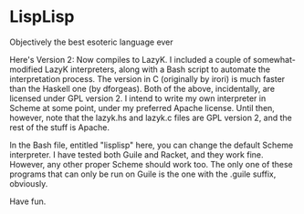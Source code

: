 # LispLisp
Objectively the best esoteric language ever

Here's Version 2: Now compiles to LazyK. I included a couple of somewhat-modified LazyK interpreters, along with a Bash script
to automate the interpretation process. The version in C (originally by irori) is much faster than the Haskell one (by dforgeas).
Both of the above, incidentally, are licensed under GPL version 2. I intend to write my own interpreter in Scheme at some point,
under my preferred Apache license. Until then, however, note that the lazyk.hs and lazyk.c files are GPL version 2, and the rest
of the stuff is Apache.

In the Bash file, entitled "lisplisp" here, you can change the default Scheme interpreter. I have tested both Guile and Racket,
and they work fine. However, any other proper Scheme should work too. The only one of these programs that can only be run on
Guile is the one with the .guile suffix, obviously.

Have fun.
